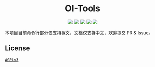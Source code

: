 <h1 align="center">OI-Tools</h1>
<p align="center">
    <img src="https://img.shields.io/github/v/release/hjl2011/OI-Tools?include_prereleases&logo=GitHub&longCache=true">
    <img src="https://img.shields.io/github/downloads/hjl2011/OI-Tools/total?label=GitHub%20Downloads&longCache=true&logo=GitHub">
    <img src="https://img.shields.io/badge/support-Windows%207+-blue?logo=Windows&longCache=true">
    <img src="https://img.shields.io/github/commit-activity/m/hjl2011/OI-Tools?color=green&logo=GitHub&longCache=true">
    <img src="https://img.shields.io/github/languages/code-size/hjl2011/OI-Tools?color=orange&logo=GitHub&longCache=true">
</p>

本项目目前命令行部分仅支持英文，文档仅支持中文，欢迎提交 PR & Issue。

<h2>License</h2>

<a href="https://github.com/hjl2011/OI-Tools/blob/main/LICENSE"><code>AGPLv3</code></a>
